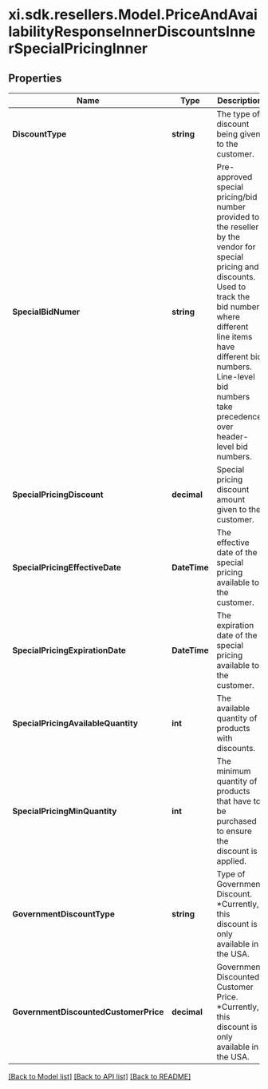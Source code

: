 # xi.sdk.resellers.Model.PriceAndAvailabilityResponseInnerDiscountsInnerSpecialPricingInner

## Properties

Name | Type | Description | Notes
------------ | ------------- | ------------- | -------------
**DiscountType** | **string** | The type of discount being given to the customer. | [optional] 
**SpecialBidNumer** | **string** | Pre-approved special pricing/bid number provided to the reseller by the vendor for special pricing and discounts. Used to track the bid number where different line items have different bid numbers. Line-level bid numbers take precedence over header-level bid numbers. | [optional] 
**SpecialPricingDiscount** | **decimal** | Special pricing discount amount given to the customer. | [optional] 
**SpecialPricingEffectiveDate** | **DateTime** | The effective date of the special pricing available to the customer. | [optional] 
**SpecialPricingExpirationDate** | **DateTime** | The expiration date of the special pricing available to the customer. | [optional] 
**SpecialPricingAvailableQuantity** | **int** | The available quantity of products with discounts. | [optional] 
**SpecialPricingMinQuantity** | **int** | The minimum quantity of products that have to be purchased to ensure the discount is applied. | [optional] 
**GovernmentDiscountType** | **string** | Type of Government Discount. *Currently, this discount is only available in the USA. | [optional] 
**GovernmentDiscountedCustomerPrice** | **decimal** | Government Discounted Customer Price. *Currently, this discount is only available in the USA. | [optional] 

[[Back to Model list]](../README.md#documentation-for-models) [[Back to API list]](../README.md#documentation-for-api-endpoints) [[Back to README]](../README.md)

